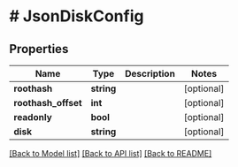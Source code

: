 # # JsonDiskConfig

## Properties

Name | Type | Description | Notes
------------ | ------------- | ------------- | -------------
**roothash** | **string** |  | [optional]
**roothash_offset** | **int** |  | [optional]
**readonly** | **bool** |  | [optional]
**disk** | **string** |  | [optional]

[[Back to Model list]](../../README.md#models) [[Back to API list]](../../README.md#endpoints) [[Back to README]](../../README.md)
